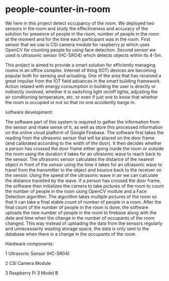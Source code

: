 # people-counter-in-room
We here in this project detect occupancy of the room. We deployed two sensors in the room and study the effectiveness and accuracy of the solution for presence of people in the room, number of people in the room at the moment and for the time each participant was in the room. First sensor that we use is CSI camera module for raspberry pi which uses OpenCV for counting people by using face detection. Second sensor we used is ultrasonic sensor (HC-SRO4) which detects objects within its 4-5m.

This project is aimed to provide a smart solution for efficiently managing rooms in an office complex. Internet of thing (IOT) devices are becoming popular both for sensing and actuating. One of the area that has received a great impulse from the IOT field advances in the smart building framework. Action related with energy consumption in building the user is directly or indirectly involved, whether it is switching light on/off lights, adjusting the air conditioning temperature, etc. or even if just one to know that whether the room is occupied or not so that no one accidently barge in.

software development:

The software part of this system is required to gather the information from the sensor and make sense of it, as well as store this processed information on the online cloud platform of Google Firebase. 
The software first takes the reading from the ultrasonic sensor that will be placed on the door frame (and calibrated according to the width of the door). It then decides whether a person has crossed the door frame either going inside the room or outside the room using the duration it takes for an ultrasonic wave to reach back to the sensor.  The ultrasonic sensor calculates the distance of the nearest object in front of the sensor using the time it takes for an ultrasonic wave to travel from the transmitter to the object and bounce back to the receiver on the sensor. Using the speed of the ultrasonic wave in air we can calculate the distance travelled by the wave.
If a person has crossed the door frame, the software then initializes the camera to take pictures of the room to count the number of people in the room using OpenCV module and a Face Detection algorithm. The algorithm takes multiple pictures of the room so that it can take a final stable count of number of people in a room. After the final count of the number of people in the room is done, the software uploads the new number of people in the room to firebase along with the date and time when the change in the number of occupants of the room changed. 
This way instead of uploading the data from the sensors regularly and unnecessarily wasting storage space, the data is only sent to the database when there is a change in the occupants of the room.

Hardware components:

1 Ultrasonic Sensor (HC-SR04)

2 CSI Camera Module

3 Raspberry Pi 3 Model B
